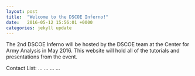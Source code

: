 ```yaml
---
layout: post
title:  "Welcome to the DSCOE Inferno!"
date:   2016-05-12 15:56:01 +0000
categories: jekyll update
---
```

The 2nd DSCOE Inferno will be hosted by the DSCOE team at the Center for Army Analysis in May 2016.
This website will hold all of the tutorials and presentations from the event.

Contact List:
...
...
...
...

